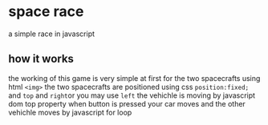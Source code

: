 # space race
a simple race in javascript 
## how it works 
the working of this game is very simple 
 at first for the two spacecrafts using html `<img>`
 the two spacecrafts are positioned using 
 css `position:fixed;` and `top` and `right`or you may use `left`
the vehichle is moving by javascript dom top property
when button is pressed your car moves and the other vehichle moves by javascript for loop
